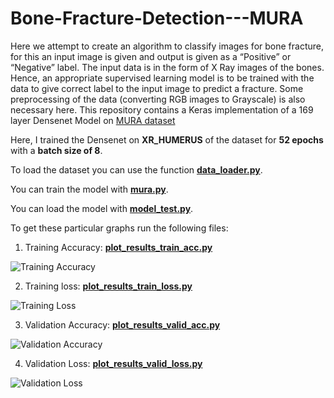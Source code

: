 # Bone-Fracture-Detection---MURA
Here we attempt to create an algorithm to classify images for bone fracture, for this an input image is given and output is given as a “Positive” or “Negative” label. The input data is in the form of X Ray images of the bones. Hence, an appropriate supervised learning model is to be trained with the data to give correct label to the input image to predict a fracture. Some preprocessing of the data (converting RGB images to Grayscale) is also necessary here.
This repository contains a Keras implementation of a 169 layer Densenet Model on [MURA dataset](https://stanfordmlgroup.github.io/competitions/mura/)

Here, I trained the Densenet on **XR_HUMERUS** of the dataset for **52 epochs** with a **batch size of 8**.

To load the dataset you can use the function [**data_loader.py**](https://github.com/ag-piyush/Bone-Fracture-Detection---MURA/blob/master/data_loader.py).

You can train the model with [**mura.py**](https://github.com/ag-piyush/Bone-Fracture-Detection---MURA/blob/master/mura.py).

You can load the model with [**model_test.py**](https://github.com/ag-piyush/Bone-Fracture-Detection---MURA/blob/master/model_test.py).

To get these particular graphs run the following files:
1. Training Accuracy: [**plot_results_train_acc.py**](https://github.com/ag-piyush/Bone-Fracture-Detection---MURA/blob/master/plot_results_train_acc.py)

![Training Accuracy](https://github.com/ag-piyush/Bone-Fracture-Detection---MURA/blob/master/figures/plot_MURA_train_acc.jpg)

2. Training loss: [**plot_results_train_loss.py**](https://github.com/ag-piyush/Bone-Fracture-Detection---MURA/blob/master/plot_results_train_loss.py)

![Training Loss](https://github.com/ag-piyush/Bone-Fracture-Detection---MURA/blob/master/figures/plot_MURA_train_loss.jpg)

3. Validation Accuracy: [**plot_results_valid_acc.py**](https://github.com/ag-piyush/Bone-Fracture-Detection---MURA/blob/master/plot_results_valid_acc.py)

![Validation Accuracy](https://github.com/ag-piyush/Bone-Fracture-Detection---MURA/blob/master/figures/plot_MURA_valid_acc.jpg)

4. Validation Loss: [**plot_results_valid_loss.py**](https://github.com/ag-piyush/Bone-Fracture-Detection---MURA/blob/master/plot_results_valid_loss.py)

![Validation Loss](https://github.com/ag-piyush/Bone-Fracture-Detection---MURA/blob/master/figures/plot_MURA_valid_loss.jpg)






